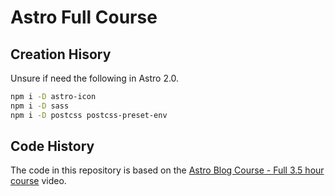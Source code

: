 # Astro Full Course

## Creation Hisory

Unsure if need the following in Astro 2.0.

```bash
npm i -D astro-icon
npm i -D sass
npm i -D postcss postcss-preset-env
```

## Code History

The code in this repository is based on the
[Astro Blog Course - Full 3.5 hour course](https://youtu.be/6XzyobQYQVQ)
video.
